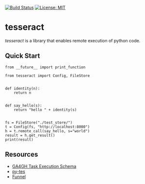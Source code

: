 [![Build Status](https://travis-ci.org/ohsu-comp-bio/tesseract.svg?branch=master)](https://travis-ci.org/ohsu-comp-bio/tesseract)
[![License: MIT](https://img.shields.io/badge/License-MIT-yellow.svg)](https://opensource.org/licenses/MIT)

tesseract
======

_tesseract_ is a library that enables remote execution of python code. 


## Quick Start

```
from __future__ import print_function

from tesseract import Config, FileStore


def identity(n):
    return n


def say_hello(s):
    return "hello " + identity(s)


fs = FileStore("./test_store/")
t = Config(fs, "http://localhost:8000")
h = t.remote_call(say_hello, s="world")
result = h.get_result()
print(result)
```

## Resources

* [GA4GH Task Execution Schema](https://github.com/ga4gh/task-execution-schemas)
* [py-tes](https://github.com/ohsu-comp-bio/py-tes)
* [Funnel](https://github.com/ohsu-comp-bio/funnel)
